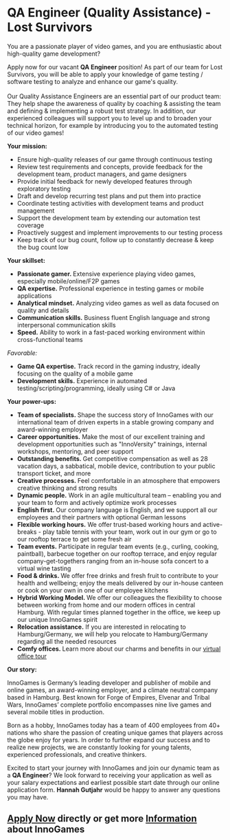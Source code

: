 <h1>QA Engineer (Quality Assistance) - Lost Survivors</h1>
<p>You are a passionate player of video games, and you are enthusiastic about high-quality game development?</p><p>Apply now for our vacant&nbsp;<strong>QA Engineer&nbsp;</strong>position!&nbsp;As part of our team for Lost Survivors, you will be able to apply your knowledge of game testing / software testing to analyze and enhance our game's quality.<br /><br />Our Quality Assistance Engineers are an essential part of our<span>&nbsp;</span><span>product team</span>: They help shape the awareness of quality by coaching &amp; assisting the team and defining &amp; implementing a robust test strategy.&nbsp;In addition, our experienced colleagues will support you to level up and to broaden your technical horizon, for example by introducing you to the automated testing of our video games!</p><p></p><p><strong><span>Your mission:</span></strong></p><ul><li>Ensure high-quality releases of our game through continuous testing</li><li>Review test requirements and concepts, provide feedback for the development team, product managers, and game designers</li><li>Provide initial feedback for newly developed features through exploratory testing</li><li>Draft and develop recurring test plans and put them into practice</li><li>Coordinate testing activities with development teams and product management</li><li>Support the development team by extending our automation test coverage</li><li>Proactively suggest and implement improvements to our testing process</li><li>Keep track of our bug count, follow up to constantly decrease &amp; keep the bug count low</li></ul><p></p><p><strong>Your skillset:</strong></p><ul><li><strong>Passionate gamer.&nbsp;</strong>Extensive experience playing video games, especially mobile/online/F2P games</li><li><strong>QA expertise.</strong> Professional experience in testing games or mobile applications</li><li><strong>Analytical mindset.</strong> Analyzing video games as well as data focused on quality and details</li><li><strong>Communication skills.</strong> Business fluent English language and strong interpersonal&nbsp;communication skills</li><li><strong>Speed.</strong>&nbsp;Ability to work in a fast-paced working environment within cross-functional teams</li></ul><p><em>Favorable:</em></p><ul><li><strong>Game QA expertise.</strong> Track record in the gaming industry, ideally focusing on the quality of a mobile game</li><li><strong>Development skills.</strong> Experience in automated testing/scripting/programming, ideally using C# or Java</li></ul><p></p><p><strong>Your power-ups:</strong></p><ul><li><strong>Team of specialists.&nbsp;</strong>Shape the success story of InnoGames with our international team of driven experts in a stable growing company and award-winning employer</li><li><strong>Career opportunities.</strong><span>&nbsp;</span>Make the most of our excellent training and development opportunities&nbsp;<span>such as "InnoVersity" trainings, internal workshops, mentoring, and peer support</span></li><li><strong>Outstanding benefits.&nbsp;</strong>Get competitive compensation as well as 28 vacation days, a sabbatical, mobile device, contribution to your public transport ticket, and more</li><li><strong>Creative processes.&nbsp;</strong>Feel comfortable in an atmosphere that empowers creative thinking and strong results</li><li><strong>Dynamic people.</strong><span>&nbsp;</span>Work in an agile multicultural team &ndash; enabling you and your team to form and actively optimize work processes</li><li><strong>English first.&nbsp;</strong>Our company language is English, and we support all our employees and their partners with optional German lessons</li><li><strong>Flexible working hours.</strong>&nbsp;We offer trust-based working hours and active-breaks - play table tennis with your team, work out in our gym or go to our rooftop terrace to get some fresh air</li><li><span><strong>Team events.</strong>&nbsp;Participate in regular team events (e.g., curling, cooking, paintball), barbecue together on our rooftop terrace, and enjoy regular company-get-togethers ranging from an in-house sofa concert to a virtual wine tasting</span></li><li><strong>Food &amp; drinks.&nbsp;</strong>We offer free drinks and fresh fruit to contribute to your health and wellbeing; enjoy the meals delivered by our in-house canteen or cook on your own in one of our employee kitchens</li><li><strong><span>Hybrid Working Model.&nbsp;</span></strong><span>We offer our colleagues the flexibility to choose between working from home and our modern offices in central Hamburg. With regular times planned together in the office, we keep up our unique InnoGames spirit</span></li><li><strong>Relocation assistance.</strong>&nbsp;If you are interested in relocating to Hamburg/Germany, we will help you relocate to Hamburg/Germany regarding all the needed resources</li><li><strong>Comfy offices.<span>&nbsp;</span></strong>Learn more about our charms and benefits in our<span>&nbsp;</span><a href="https://www.youtube.com/watch?v=yZR6GlDxRag" rel="nofollow">virtual office tour</a></li></ul><p></p><p><strong>Our story:</strong></p><p>InnoGames is Germany&rsquo;s leading developer and publisher of mobile and online games, an award-winning employer, and a climate neutral company based in Hamburg. Best known for Forge of Empires, Elvenar and Tribal Wars, InnoGames&rsquo; complete portfolio encompasses nine live games and several mobile titles in production.</p><p><span>Born as a hobby, InnoGames today has a team of 400 employees from 40+ nations who share the passion of creating unique games that players across the globe enjoy for years. In order to further expand our success and to realize new projects, we are constantly looking for young talents, experienced professionals, and creative thinkers.</span></p>Excited to start your journey with InnoGames and join our dynamic team as a<span>&nbsp;</span><strong>QA Engineer</strong>? We look forward to receiving your application as well as your salary expectations and earliest possible start date through our online application form.<span>&nbsp;</span><strong>Hannah Gutjahr</strong>&nbsp;would be happy to answer any questions you may have.

<h2><a href="https://jobs.jobvite.com/careers/innogames/job/oicKifwg/apply?__jvst=Job+Board&__jvsd=github_jobs_repo">Apply Now</a> directly or get more <a href="https://www.innogames.com/career/detail/job/qa-engineer-quality-assistance-lost-survivors/?s=github_jobs_repo">Information</a> about InnoGames</h2>